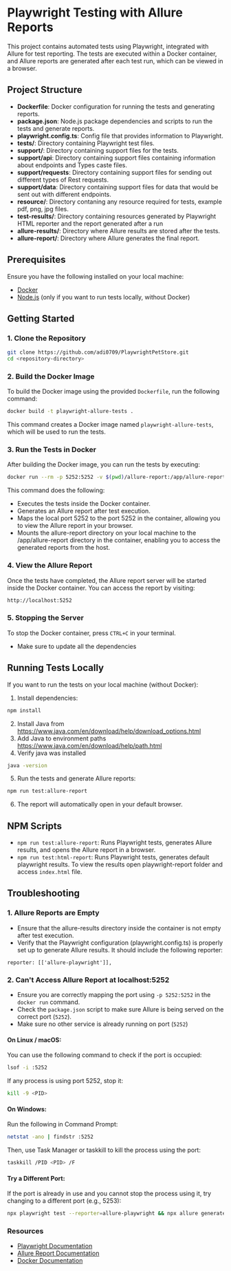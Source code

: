 # Playwright Testing with Allure Reports

This project contains automated tests using Playwright, integrated with Allure for test reporting. The tests are executed within a Docker container, and Allure reports are generated after each test run, which can be viewed in a browser.

## Project Structure

- **Dockerfile**: Docker configuration for running the tests and generating reports.
- **package.json**: Node.js package dependencies and scripts to run the tests and generate reports.
- **playwright.config.ts**: Config file that provides information to Playwright.
- **tests/**: Directory containing Playwright test files.
- **support/**: Directory containing support files for the tests.
- **support/api**: Directory containing support files containing information about endpoints and Types caste files.
- **support/requests**: Directory containing support files for sending out different types of Rest requests.
- **support/data**: Directory containing support files for data that would be sent out with different endpoints.
- **resource/**: Directory contaning any resource required for tests, example pdf, png, jpg files.
- **test-results/**: Directory containing resources generated by Playwright HTML reporter and the report generated after a run
- **allure-results/**: Directory where Allure results are stored after the tests.
- **allure-report/**: Directory where Allure generates the final report.

## Prerequisites

Ensure you have the following installed on your local machine:

- [Docker](https://www.docker.com/)
- [Node.js](https://nodejs.org/) (only if you want to run tests locally, without Docker)

## Getting Started

### 1. Clone the Repository

```bash
git clone https://github.com/adi0709/PlaywrightPetStore.git
cd <repository-directory>
```

### 2. Build the Docker Image

To build the Docker image using the provided `Dockerfile`, run the following command:

```bash
docker build -t playwright-allure-tests .
```

This command creates a Docker image named `playwright-allure-tests`, which will be used to run the tests.

### 3. Run the Tests in Docker

After building the Docker image, you can run the tests by executing:

```bash
docker run --rm -p 5252:5252 -v $(pwd)/allure-report:/app/allure-report playwright-allure-tests
```

This command does the following:

- Executes the tests inside the Docker container.
- Generates an Allure report after test execution.
- Maps the local port 5252 to the port 5252 in the container, allowing you to view the Allure report in your browser.
- Mounts the allure-report directory on your local machine to the /app/allure-report directory in the container, enabling you to access the generated reports from the host.

### 4. View the Allure Report

Once the tests have completed, the Allure report server will be started inside the Docker container. You can access the report by visiting:

```bash
http://localhost:5252
```

### 5. Stopping the Server

To stop the Docker container, press `CTRL+C` in your terminal.

- Make sure to update all the dependencies

## Running Tests Locally

If you want to run the tests on your local machine (without Docker):

1. Install dependencies:

```bash
npm install
```

2. Install Java from https://www.java.com/en/download/help/download_options.html
3. Add Java to environment paths https://www.java.com/en/download/help/path.html
4. Verify java was installed

```bash
java -version
```

5. Run the tests and generate Allure reports:

```bash
npm run test:allure-report
```

6. The report will automatically open in your default browser.

## NPM Scripts

- `npm run test:allure-report`: Runs Playwright tests, generates Allure results, and opens the Allure report in a browser.
- `npm run test:html-report`: Runs Playwright tests, generates default playwright results. To view the results open playwright-report folder and access `index.html` file.

## Troubleshooting

### 1. Allure Reports are Empty

- Ensure that the allure-results directory inside the container is not empty after test execution.
- Verify that the Playwright configuration (playwright.config.ts) is properly set up to generate Allure results. It should include the following reporter:

```
reporter: [['allure-playwright']],
```

### 2. Can't Access Allure Report at localhost:5252

- Ensure you are correctly mapping the port using `-p 5252:5252` in the `docker run` command.
- Check the `package.json` script to make sure Allure is being served on the correct port (`5252`).
- Make sure no other service is already running on port (`5252`)

#### On Linux / macOS:

You can use the following command to check if the port is occupied:

```bash
lsof -i :5252
```

If any process is using port 5252, stop it:

```bash
kill -9 <PID>
```

#### On Windows:

Run the following in Command Prompt:

```bash
netstat -ano | findstr :5252
```

Then, use Task Manager or taskkill to kill the process using the port:

```bash
taskkill /PID <PID> /F
```

#### Try a Different Port:

If the port is already in use and you cannot stop the process using it, try changing to a different port (e.g., 5253):

```bash
npx playwright test --reporter=allure-playwright && npx allure generate ./allure-results --clean -o ./allure-report && npx allure open --port 5253 ./allure-report
```

### Resources

- [Playwright Documentation](https://playwright.dev/)
- [Allure Report Documentation](https://allurereport.org/docs/playwright/)
- [Docker Documentation](https://docs.docker.com/)
